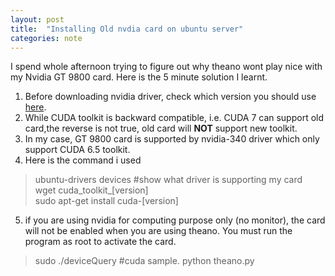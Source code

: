 ```yaml
---
layout: post
title:  "Installing Old nvdia card on ubuntu server"
categories: note
---
```


<!-- guess what .... the card failed anyway, because theano dont support old card very well -->
I spend whole afternoon trying to figure out why theano wont play nice with my Nvidia GT 9800 card. Here is the 5 minute solution I learnt.
1. Before downloading nvidia driver, check which version you should use [here](http://www.nvidia.com/Download/Find.aspx).
2. While CUDA toolkit is backward compatible, i.e. CUDA 7 can support old card,the reverse is not true, old card will **NOT** support new toolkit. 
3. In my case, GT 9800 card is supported by nvidia-340 driver which only support CUDA 6.5 toolkit. 
4. Here is the command i used
> ubuntu-drivers devices #show what driver is supporting my card  
> wget cuda\_toolkit\_[version]  
> sudo apt-get install cuda-[version]
5. if you are using nvidia for computing purpose only (no monitor), the card will not be enabled when you are using theano. You must run the program as root to activate the card.  
> sudo ./deviceQuery #cuda sample.
> python theano.py 